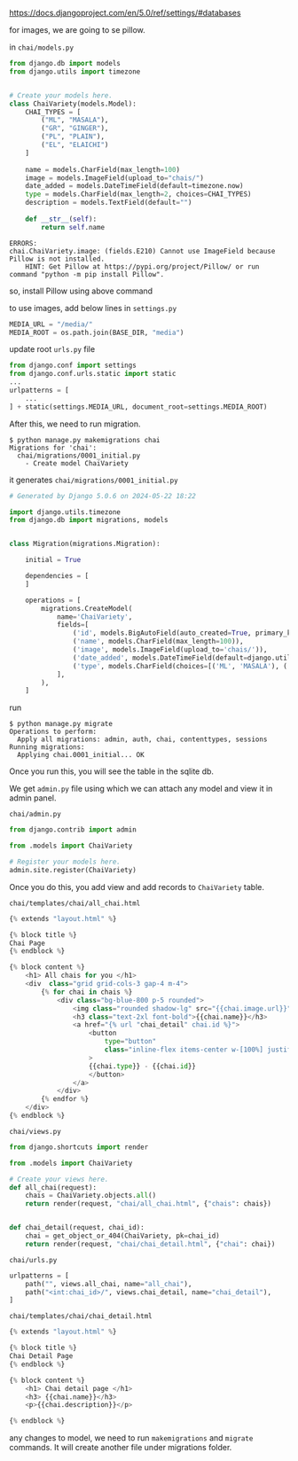https://docs.djangoproject.com/en/5.0/ref/settings/#databases

for images, we are going to se pillow.

in `chai/models.py`
```python
from django.db import models
from django.utils import timezone


# Create your models here.
class ChaiVariety(models.Model):
    CHAI_TYPES = [
        ("ML", "MASALA"),
        ("GR", "GINGER"),
        ("PL", "PLAIN"),
        ("EL", "ELAICHI")
    ]
    
    name = models.CharField(max_length=100)
    image = models.ImageField(upload_to="chais/")
    date_added = models.DateTimeField(default=timezone.now)
    type = models.CharField(max_length=2, choices=CHAI_TYPES)
    description = models.TextField(default="")
    
    def __str__(self):
        return self.name
```

```shell
ERRORS:
chai.ChaiVariety.image: (fields.E210) Cannot use ImageField because Pillow is not installed.
	HINT: Get Pillow at https://pypi.org/project/Pillow/ or run command "python -m pip install Pillow".
```

so, install Pillow using above command

to use images, add below lines in `settings.py`
```python
MEDIA_URL = "/media/"
MEDIA_ROOT = os.path.join(BASE_DIR, "media")
```

update root `urls.py` file
```python
from django.conf import settings
from django.conf.urls.static import static
...
urlpatterns = [
    ...
] + static(settings.MEDIA_URL, document_root=settings.MEDIA_ROOT)
```

After this, we need to run migration.
```shell
$ python manage.py makemigrations chai
Migrations for 'chai':
  chai/migrations/0001_initial.py
    - Create model ChaiVariety
```

it generates `chai/migrations/0001_initial.py`
```python
# Generated by Django 5.0.6 on 2024-05-22 18:22

import django.utils.timezone
from django.db import migrations, models


class Migration(migrations.Migration):

    initial = True

    dependencies = [
    ]

    operations = [
        migrations.CreateModel(
            name='ChaiVariety',
            fields=[
                ('id', models.BigAutoField(auto_created=True, primary_key=True, serialize=False, verbose_name='ID')),
                ('name', models.CharField(max_length=100)),
                ('image', models.ImageField(upload_to='chais/')),
                ('date_added', models.DateTimeField(default=django.utils.timezone.now)),
                ('type', models.CharField(choices=[('ML', 'MASALA'), ('GR', 'GINGER'), ('PL', 'PLAIN'), ('EL', 'ELAICHI')], max_length=2)),
            ],
        ),
    ]

```

run 
```shell
$ python manage.py migrate
Operations to perform:
  Apply all migrations: admin, auth, chai, contenttypes, sessions
Running migrations:
  Applying chai.0001_initial... OK
```

Once you run this, you will see the table in the sqlite db.


We get `admin.py` file using which we can attach any model and view it in admin panel.

`chai/admin.py`
```python
from django.contrib import admin

from .models import ChaiVariety

# Register your models here.
admin.site.register(ChaiVariety)
```


Once you do this, you add view and add records to `ChaiVariety` table.

`chai/templates/chai/all_chai.html`
```python
{% extends "layout.html" %}

{% block title %}
Chai Page
{% endblock %}

{% block content %}
    <h1> All chais for you </h1>
    <div  class="grid grid-cols-3 gap-4 m-4">
        {% for chai in chais %}
            <div class="bg-blue-800 p-5 rounded">
                <img class="rounded shadow-lg" src="{{chai.image.url}}" alt="">
                <h3 class="text-2xl font-bold">{{chai.name}}</h3>
                <a href="{% url "chai_detail" chai.id %}">
                    <button
                        type="button"
                        class="inline-flex items-center w-[100%] justify-center px-4 py-2 border border-transparent text-sm font-semibold rounded-md text-white bg-orange-600 hover:bg-color-200 focus:ring-orange-500"
                    >
                    {{chai.type}} - {{chai.id}}
                    </button>
                </a>
            </div>
        {% endfor %}
    </div>
{% endblock %}
```

`chai/views.py`
```python
from django.shortcuts import render

from .models import ChaiVariety

# Create your views here.
def all_chai(request):
    chais = ChaiVariety.objects.all()
    return render(request, "chai/all_chai.html", {"chais": chais})


def chai_detail(request, chai_id):
    chai = get_object_or_404(ChaiVariety, pk=chai_id)
    return render(request, "chai/chai_detail.html", {"chai": chai})
```

`chai/urls.py`
```python
urlpatterns = [
    path("", views.all_chai, name="all_chai"),
    path("<int:chai_id>/", views.chai_detail, name="chai_detail"),
]
```

`chai/templates/chai/chai_detail.html`
```python
{% extends "layout.html" %}

{% block title %}
Chai Detail Page
{% endblock %}

{% block content %}
    <h1> Chai detail page </h1>
    <h3> {{chai.name}}</h3>
    <p>{{chai.description}}</p>

{% endblock %}
```

any changes to model, we need to run `makemigrations` and `migrate` commands. It will create another file under migrations folder. 